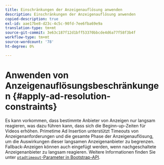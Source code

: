 ```yaml
---
title: Einschränkungen der Anzeigenauflösung anwenden
description: Einschränkungen der Anzeigenauflösung anwenden
copied-description: true
exl-id: aae17be8-d23c-4c5c-90fd-7ee6fba69e9a
translation-type: tm+mt
source-git-commit: 3e63c187f12d1bff53370bbcde4d6a77f58f3b4f
workflow-type: tm+mt
source-wordcount: '78'
ht-degree: 0%

---
```


# Anwenden von Anzeigenauflösungsbeschränkungen {#apply-ad-resolution-constraints}

Es kann vorkommen, dass bestimmte Anbieter von Anzeigen nur langsam reagieren, was dazu führen kann, dass sich die Beginn-up-Zeiten für Videos erhöhen. Primetime Ad Insertion unterstützt Timeouts von Anzeigenanforderungen und die gesamte Phase der Anzeigenauflösung, um die Auswirkungen dieser langsamen Anzeigenanbieter zu begrenzen.  Fallback-Anzeigen können auch eingefügt werden, wenn nachgeschaltete Anzeigenanbieter zu langsam reagieren.  Weitere Informationen finden Sie unter [`ptadtimeout`-Parameter in Bootstrap-API](/help/primetime-ad-insertion/technical-reference/bootstrap-api.md).
